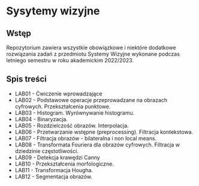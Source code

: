# Sysytemy wizyjne

## Wstęp
Repozytorium zawiera wszystkie obowiązkowe i niektóre dodatkowe rozwiązania zadań z przedmiotu Systemy Wizyjne wykonane podczas letniego semestru w roku akademickim 2022/2023.

## Spis treści
* LAB01 - Ćwiczenie wprowadzające
* LAB02 - Podstawowe operacje przeprowadzane na obrazach cyfrowych. Przekształcenia punktowe.
* LAB03 - Histogram. Wyrównywanie histogramu.
* LAB04 - Binaryzacja.
* LAB05 - Rozdzielczość obrazów. Interpolacja.
* LAB06 - Przetwarzanie wstępne (preprocessing). Filtracja kontekstowa.
* LAB07 - Filtracja obrazów - bilateralna i non local means.
* LAB08 - Transformata Fouriera dla obrazów cyfrowych. Filtracja w dziedzinie częstotliwości.
* LAB09 - Detekcja krawędzi Canny
* LAB10 - Przekształcenia morfologiczne.
* LAB11 - Transformacja Hougha.
* LAB12 - Segmentacja obrazów.